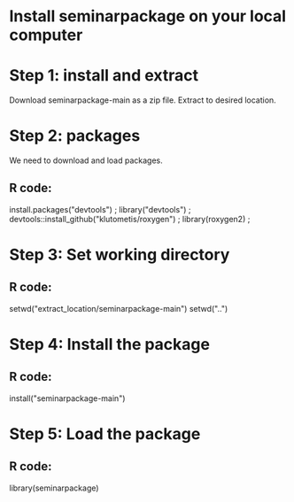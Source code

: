 # Install seminarpackage on your local computer

# Step 1: install and extract

Download seminarpackage-main as a zip file. Extract to desired location.

# Step 2: packages
We need to download and load packages.
## R code:

install.packages("devtools") ;
library("devtools") ;
devtools::install_github("klutometis/roxygen") ;
library(roxygen2) ;

# Step 3: Set working directory

## R code:
setwd("extract_location/seminarpackage-main")
setwd("..")

# Step 4: Install the package

## R code:
install("seminarpackage-main")

# Step 5: Load the package

## R code:
library(seminarpackage)
